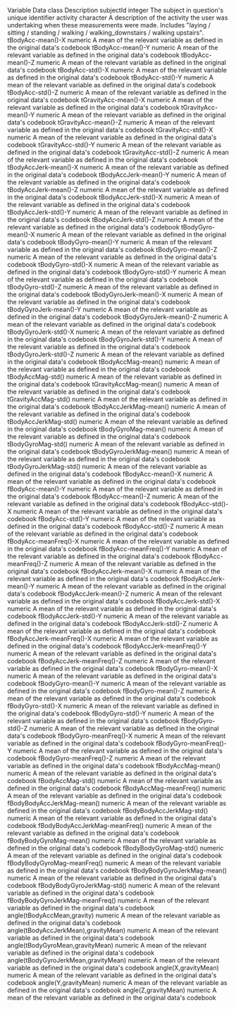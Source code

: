  Variable	Data class	DescriptionsubjectId	integer	The subject in question's unique identifieractivity	character	A description of the activity the user was undertaking when these measurements were made. Includes "laying / sitting / standing / walking / walking_downstairs / walking upstairs".tBodyAcc-mean()-X	numeric	A mean of the relevant variable as defined in the original data's codebooktBodyAcc-mean()-Y	numeric	A mean of the relevant variable as defined in the original data's codebooktBodyAcc-mean()-Z	numeric	A mean of the relevant variable as defined in the original data's codebooktBodyAcc-std()-X	numeric	A mean of the relevant variable as defined in the original data's codebooktBodyAcc-std()-Y	numeric	A mean of the relevant variable as defined in the original data's codebooktBodyAcc-std()-Z	numeric	A mean of the relevant variable as defined in the original data's codebooktGravityAcc-mean()-X	numeric	A mean of the relevant variable as defined in the original data's codebooktGravityAcc-mean()-Y	numeric	A mean of the relevant variable as defined in the original data's codebooktGravityAcc-mean()-Z	numeric	A mean of the relevant variable as defined in the original data's codebooktGravityAcc-std()-X	numeric	A mean of the relevant variable as defined in the original data's codebooktGravityAcc-std()-Y	numeric	A mean of the relevant variable as defined in the original data's codebooktGravityAcc-std()-Z	numeric	A mean of the relevant variable as defined in the original data's codebooktBodyAccJerk-mean()-X	numeric	A mean of the relevant variable as defined in the original data's codebooktBodyAccJerk-mean()-Y	numeric	A mean of the relevant variable as defined in the original data's codebooktBodyAccJerk-mean()-Z	numeric	A mean of the relevant variable as defined in the original data's codebooktBodyAccJerk-std()-X	numeric	A mean of the relevant variable as defined in the original data's codebooktBodyAccJerk-std()-Y	numeric	A mean of the relevant variable as defined in the original data's codebooktBodyAccJerk-std()-Z	numeric	A mean of the relevant variable as defined in the original data's codebooktBodyGyro-mean()-X	numeric	A mean of the relevant variable as defined in the original data's codebooktBodyGyro-mean()-Y	numeric	A mean of the relevant variable as defined in the original data's codebooktBodyGyro-mean()-Z	numeric	A mean of the relevant variable as defined in the original data's codebooktBodyGyro-std()-X	numeric	A mean of the relevant variable as defined in the original data's codebooktBodyGyro-std()-Y	numeric	A mean of the relevant variable as defined in the original data's codebooktBodyGyro-std()-Z	numeric	A mean of the relevant variable as defined in the original data's codebooktBodyGyroJerk-mean()-X	numeric	A mean of the relevant variable as defined in the original data's codebooktBodyGyroJerk-mean()-Y	numeric	A mean of the relevant variable as defined in the original data's codebooktBodyGyroJerk-mean()-Z	numeric	A mean of the relevant variable as defined in the original data's codebooktBodyGyroJerk-std()-X	numeric	A mean of the relevant variable as defined in the original data's codebooktBodyGyroJerk-std()-Y	numeric	A mean of the relevant variable as defined in the original data's codebooktBodyGyroJerk-std()-Z	numeric	A mean of the relevant variable as defined in the original data's codebooktBodyAccMag-mean()	numeric	A mean of the relevant variable as defined in the original data's codebooktBodyAccMag-std()	numeric	A mean of the relevant variable as defined in the original data's codebooktGravityAccMag-mean()	numeric	A mean of the relevant variable as defined in the original data's codebooktGravityAccMag-std()	numeric	A mean of the relevant variable as defined in the original data's codebooktBodyAccJerkMag-mean()	numeric	A mean of the relevant variable as defined in the original data's codebooktBodyAccJerkMag-std()	numeric	A mean of the relevant variable as defined in the original data's codebooktBodyGyroMag-mean()	numeric	A mean of the relevant variable as defined in the original data's codebooktBodyGyroMag-std()	numeric	A mean of the relevant variable as defined in the original data's codebooktBodyGyroJerkMag-mean()	numeric	A mean of the relevant variable as defined in the original data's codebooktBodyGyroJerkMag-std()	numeric	A mean of the relevant variable as defined in the original data's codebookfBodyAcc-mean()-X	numeric	A mean of the relevant variable as defined in the original data's codebookfBodyAcc-mean()-Y	numeric	A mean of the relevant variable as defined in the original data's codebookfBodyAcc-mean()-Z	numeric	A mean of the relevant variable as defined in the original data's codebookfBodyAcc-std()-X	numeric	A mean of the relevant variable as defined in the original data's codebookfBodyAcc-std()-Y	numeric	A mean of the relevant variable as defined in the original data's codebookfBodyAcc-std()-Z	numeric	A mean of the relevant variable as defined in the original data's codebookfBodyAcc-meanFreq()-X	numeric	A mean of the relevant variable as defined in the original data's codebookfBodyAcc-meanFreq()-Y	numeric	A mean of the relevant variable as defined in the original data's codebookfBodyAcc-meanFreq()-Z	numeric	A mean of the relevant variable as defined in the original data's codebookfBodyAccJerk-mean()-X	numeric	A mean of the relevant variable as defined in the original data's codebookfBodyAccJerk-mean()-Y	numeric	A mean of the relevant variable as defined in the original data's codebookfBodyAccJerk-mean()-Z	numeric	A mean of the relevant variable as defined in the original data's codebookfBodyAccJerk-std()-X	numeric	A mean of the relevant variable as defined in the original data's codebookfBodyAccJerk-std()-Y	numeric	A mean of the relevant variable as defined in the original data's codebookfBodyAccJerk-std()-Z	numeric	A mean of the relevant variable as defined in the original data's codebookfBodyAccJerk-meanFreq()-X	numeric	A mean of the relevant variable as defined in the original data's codebookfBodyAccJerk-meanFreq()-Y	numeric	A mean of the relevant variable as defined in the original data's codebookfBodyAccJerk-meanFreq()-Z	numeric	A mean of the relevant variable as defined in the original data's codebookfBodyGyro-mean()-X	numeric	A mean of the relevant variable as defined in the original data's codebookfBodyGyro-mean()-Y	numeric	A mean of the relevant variable as defined in the original data's codebookfBodyGyro-mean()-Z	numeric	A mean of the relevant variable as defined in the original data's codebookfBodyGyro-std()-X	numeric	A mean of the relevant variable as defined in the original data's codebookfBodyGyro-std()-Y	numeric	A mean of the relevant variable as defined in the original data's codebookfBodyGyro-std()-Z	numeric	A mean of the relevant variable as defined in the original data's codebookfBodyGyro-meanFreq()-X	numeric	A mean of the relevant variable as defined in the original data's codebookfBodyGyro-meanFreq()-Y	numeric	A mean of the relevant variable as defined in the original data's codebookfBodyGyro-meanFreq()-Z	numeric	A mean of the relevant variable as defined in the original data's codebookfBodyAccMag-mean()	numeric	A mean of the relevant variable as defined in the original data's codebookfBodyAccMag-std()	numeric	A mean of the relevant variable as defined in the original data's codebookfBodyAccMag-meanFreq()	numeric	A mean of the relevant variable as defined in the original data's codebookfBodyBodyAccJerkMag-mean()	numeric	A mean of the relevant variable as defined in the original data's codebookfBodyBodyAccJerkMag-std()	numeric	A mean of the relevant variable as defined in the original data's codebookfBodyBodyAccJerkMag-meanFreq()	numeric	A mean of the relevant variable as defined in the original data's codebookfBodyBodyGyroMag-mean()	numeric	A mean of the relevant variable as defined in the original data's codebookfBodyBodyGyroMag-std()	numeric	A mean of the relevant variable as defined in the original data's codebookfBodyBodyGyroMag-meanFreq()	numeric	A mean of the relevant variable as defined in the original data's codebookfBodyBodyGyroJerkMag-mean()	numeric	A mean of the relevant variable as defined in the original data's codebookfBodyBodyGyroJerkMag-std()	numeric	A mean of the relevant variable as defined in the original data's codebookfBodyBodyGyroJerkMag-meanFreq()	numeric	A mean of the relevant variable as defined in the original data's codebookangle(tBodyAccMean,gravity)	numeric	A mean of the relevant variable as defined in the original data's codebookangle(tBodyAccJerkMean),gravityMean)	numeric	A mean of the relevant variable as defined in the original data's codebookangle(tBodyGyroMean,gravityMean)	numeric	A mean of the relevant variable as defined in the original data's codebookangle(tBodyGyroJerkMean,gravityMean)	numeric	A mean of the relevant variable as defined in the original data's codebookangle(X,gravityMean)	numeric	A mean of the relevant variable as defined in the original data's codebookangle(Y,gravityMean)	numeric	A mean of the relevant variable as defined in the original data's codebookangle(Z,gravityMean)	numeric	A mean of the relevant variable as defined in the original data's codebook